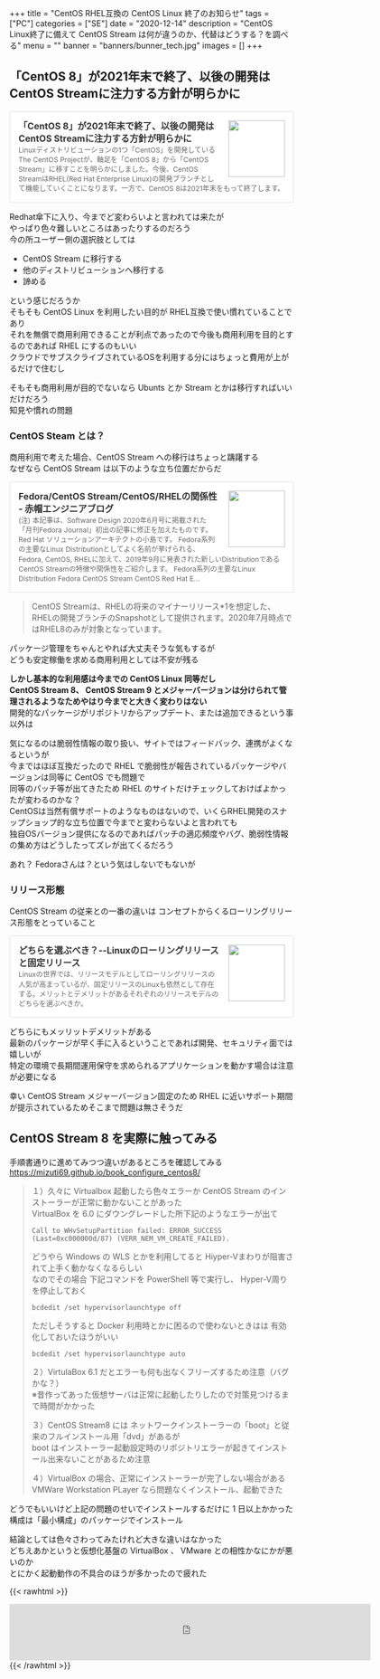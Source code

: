 +++
title = "CentOS RHEL互換の CentOS Linux 終了のお知らせ"
tags = ["PC"]
categories = ["SE"]
date = "2020-12-14"
description = "CentOS Linux終了に備えて CentOS Stream は何が違うのか、代替はどうする？を調べる"
menu = ""
banner = "banners/bunner_tech.jpg"
images = []
+++

<!--more-->

## 「CentOS 8」が2021年末で終了、以後の開発はCentOS Streamに注力する方針が明らかに
<div class="blogcardfu" style="width:auto;max-width:9999px;border:1px solid #E0E0E0;border-radius:3px;margin:10px 0;padding:15px;line-height:1.4;text-align:left;background:#FFFFFF;"><a href="https://gigazine.net/news/20201209-centos-project/" target="_blank" style="display:block;text-decoration:none;"><span class="blogcardfu-image" style="float:right;width:100px;padding:0 0 0 10px;margin:0 0 5px 5px;"><img src="https://images.weserv.nl/?w=100&url=ssl:i.gzn.jp/img/2020/12/09/centos-project/00.png" width="100" style="width:100%;height:auto;max-height:100px;min-width:0;border:0 none;margin:0;"></span><br style="display:none"><span class="blogcardfu-title" style="font-size:112.5%;font-weight:700;color:#333333;margin:0 0 5px 0;">「CentOS 8」が2021年末で終了、以後の開発はCentOS Streamに注力する方針が明らかに</span><br><span class="blogcardfu-content" style="font-size:87.5%;font-weight:400;color:#666666;">Linuxディストリビューションの1つ「CentOS」を開発しているThe CentOS Projectが、軸足を「CentOS 8」から「CentOS Stream」に移すことを明らかにしました。今後、CentOS StreamはRHEL(Red Hat Enterprise Linux)の開発ブランチとして機能していくことになります。一方で、CentOS 8は2021年末をもって終了します。</span><br><span style="clear:both;display:block;overflow:hidden;height:0;">&nbsp;</span></a></div>  

Redhat傘下に入り、今までど変わらいよと言われては来たが  
やっぱり色々難しいところはあったりするのだろう  
今の所ユーザー側の選択肢としては

* CentOS Stream に移行する
* 他のディストリビューションへ移行する  
* 諦める

という感じだろうか  
そもそも CentOS Linux を利用したい目的が RHEL互換で使い慣れていることであり  
それを無償で商用利用できることが利点であったので今後も商用利用を目的とするのであれば RHEL にするのもいい  
クラウドでサブスクライブされているOSを利用する分にはちょっと費用が上がるだけで住むし  

そもそも商用利用が目的でないなら Ubunts とか Stream とかは移行すればいいだけだろう  
知見や慣れの問題  

### CentOS Steam とは？
商用利用で考えた場合、CentOS Stream への移行はちょっと躊躇する  
なぜなら CentOS Stream は以下のような立ち位置だからだ  

<div class="blogcardfu" style="width:auto;max-width:9999px;border:1px solid #E0E0E0;border-radius:3px;margin:10px 0;padding:15px;line-height:1.4;text-align:left;background:#FFFFFF;"><a href="https://rheb.hatenablog.com/entry/202007-fedora-distribution#CentOS-Stream" target="_blank" style="display:block;text-decoration:none;"><span class="blogcardfu-image" style="float:right;width:100px;padding:0 0 0 10px;margin:0 0 5px 5px;"><img src="https://images.weserv.nl/?w=100&url=ssl:cdn-ak.f.st-hatena.com/images/fotolife/h/h-kojima/20200723/20200723174247.png" width="100" style="width:100%;height:auto;max-height:100px;min-width:0;border:0 none;margin:0;"></span><br style="display:none"><span class="blogcardfu-title" style="font-size:112.5%;font-weight:700;color:#333333;margin:0 0 5px 0;">Fedora/CentOS Stream/CentOS/RHELの関係性 - 赤帽エンジニアブログ</span><br><span class="blogcardfu-content" style="font-size:87.5%;font-weight:400;color:#666666;">(注) 本記事は、Software Design 2020年6月号に掲載された「月刊Fedora Journal」初出の記事に修正を加えたものです。 Red Hat ソリューションアーキテクトの小島です。 Fedora系列の主要なLinux Distributionとしてよく名前が挙げられる、Fedora, CentOS, RHELに加えて、2019年9月に発表された新しいDistributionであるCentOS Streamの特徴や関係性をご紹介します。 Fedora系列の主要なLinux Distribution Fedora CentOS Stream CentOS Red Hat E…</span><br><span style="clear:both;display:block;overflow:hidden;height:0;">&nbsp;</span></a></div>

> CentOS Streamは、RHELの将来のマイナーリリース*1を想定した、RHELの開発ブランチのSnapshotとして提供されます。2020年7月時点ではRHEL8のみが対象となっています。  

パッケージ管理をちゃんとやれば大丈夫そうな気もするが  
どうも安定稼働を求める商用利用としては不安が残る  

**しかし基本的な利用感は今までの CentOS Linux 同等だし**  
**CentOS Stream 8、 CentOS Stream 9 とメジャーバージョンは分けられて管理されるようなためやはり今までと大きく変わりはない**  
開発的なパッケージがリポジトリからアップデート、または追加できるという事以外は  

気になるのは脆弱性情報の取り扱い、サイトではフィードバック、連携がよくなるというが  
今まではほぼ互換だったので RHEL で脆弱性が報告されているパッケージやバージョンは同等に CentOS でも問題で  
同等のパッチ等が出てきたため RHEL のサイトだけチェックしておけばよかったが変わるのかな？  
CentOSは当然有償サポートのようなものはないので、いくらRHEL開発のスナップショップ的な立ち位置で今までと変わらないよと言われても  
独自OSバージョン提供になるのであればパッチの適応頻度やバグ、脆弱性情報の集め方はどうしたってズレが出てくるだろう  

あれ？ Fedoraさんは？という気はしないでもないが  

### リリース形態
CentOS Stream の従来との一番の違いは コンセプトからくるローリングリリース形態をとっていること  

<div class="blogcardfu" style="width:auto;max-width:9999px;border:1px solid #E0E0E0;border-radius:3px;margin:10px 0;padding:15px;line-height:1.4;text-align:left;background:#FFFFFF;"><a href="https://japan.zdnet.com/article/35060029/" target="_blank" style="display:block;text-decoration:none;"><span class="blogcardfu-image" style="float:right;width:100px;padding:0 0 0 10px;margin:0 0 5px 5px;"><img src="https://images.weserv.nl/?w=100&url=ssl:japan.zdnet.com/storage/2015/02/06/130b00962491afb940db3975f77bc819/archlinux_184x138.jpg" width="100" style="width:100%;height:auto;max-height:100px;min-width:0;border:0 none;margin:0;"></span><br style="display:none"><span class="blogcardfu-title" style="font-size:112.5%;font-weight:700;color:#333333;margin:0 0 5px 0;">どちらを選ぶべき？--Linuxのローリングリリースと固定リリース</span><br><span class="blogcardfu-content" style="font-size:87.5%;font-weight:400;color:#666666;">Linuxの世界では、リリースモデルとしてローリングリリースの人気が高まっているが、固定リリースのLinuxも依然として存在する。メリットとデメリットがあるそれぞれのリリースモデルのどちらを選ぶべきか。</span><br><span style="clear:both;display:block;overflow:hidden;height:0;">&nbsp;</span></a></div>  

どちらにもメッリットデメリットがある  
最新のパッケージが早く手に入るということであれば開発、セキュリティ面では嬉しいが  
特定の環境で長期間運用保守を求められるアプリケーションを動かす場合は注意が必要になる  

幸い CentOS Stream メジャーバージョン固定のため RHEL に近いサポート期間が提示されているためそこまで問題は無さそうだ  

## CentOS Stream 8 を実際に触ってみる  
手順書通りに進めてみつつ違いがあるところを確認してみる  
https://mizuti69.github.io/book_configure_centos8/  

> １）久々に Virtualbox 起動したら色々エラーか CentOS Stream のインストーラーが正常に動かないことがあった  
> VirtualBox を 6.0 にダウングレードした所下記のようなエラーが出て  
>
> `Call to WHvSetupPartition failed: ERROR_SUCCESS (Last=0xc000000d/87) (VERR_NEM_VM_CREATE_FAILED).`
>
> どうやら Windows の WLS とかを利用してると Hiyper-Vまわりが阻害されて上手く動かなくなるらしい  
> なのでその場合 下記コマンドを PowerShell 等で実行し、 Hyper-V周りを停止しておく
> 
> ```
> bcdedit /set hypervisorlaunchtype off
> ```
>
> ただしそうすると Docker 利用時とかに困るので使わないときはは 有効化しておいたほうがいい  
>
> ```
> bcdedit /set hypervisorlaunchtype auto
> ```
>
> ２）VirtulaBox 6.1 だとエラーも何も出なくフリーズするため注意（バグかな？）  
> ※昔作ってあった仮想サーバは正常に起動したりしたので対策見つけるまで時間がかかった  
>
> ３）CentOS Stream8 には ネットワークインストーラーの「boot」と従来のフルインストール用「dvd」があるが  
> boot はインストーラー起動設定時のリポジトリエラーが起きてインストール出来ないことがあるため注意  
>
> ４）VirtualBox の場合、正常にインストーラーが完了しない場合がある  
> VMWare Workstation PLayer なら問題なくインストール、起動できた  

どうでもいいけど上記の問題のせいでインストールするだけに 1 日以上かかった  
構成は「最小構成」のパッケージでインストール  


結論としては色々さわってみたけれど大きな違いはなかった  
どちえあかというと仮想化基盤の VirtualBox 、 VMware との相性かなにかが悪いのか  
とにかく起動動作の不具合のほうが多かったので疲れた  

{{< rawhtml >}} 
<div style="text-align: center;;">
<iframe src="https://rcm-fe.amazon-adsystem.com/e/cm?o=9&p=293&l=ur1&category=amazonrotate&f=ifr&linkID=d69db1f209bc15798210ca62263bede2&t=sinokyoufu-22&tracking_id=sinokyoufu-22" width="640" height="100" scrolling="no" border="0" marginwidth="0" style="border:none;" frameborder="0"></iframe>
</div>
{{< /rawhtml >}}
